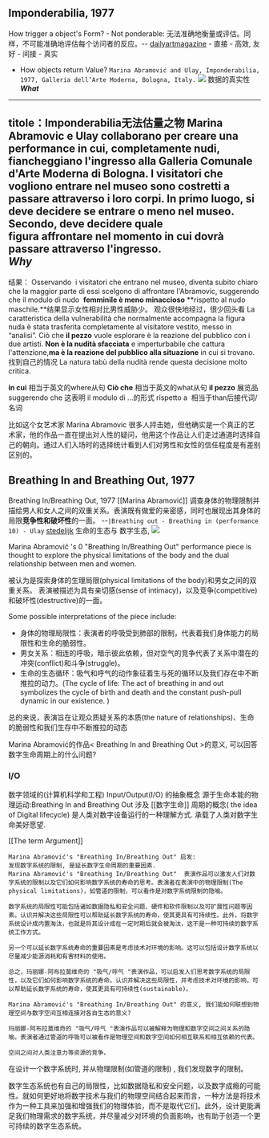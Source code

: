 ## Imponderabilia, 1977
How trigger a object's Form?
	- Not ponderable: 无法准确地衡量或评估。同样，不可能准确地评估每个访问者的反应。-- [dailyartmagazine](https://www.dailyartmagazine.com/marina-and-ulay-artistic-partnership/#Imponderabilia,%201977)
	- 直接 - 高效, 友好
	- 间接 - 真实
- How objects return Value?
`Marina Abramović and Ulay, Imponderabilia, 1977, Galleria dell’Arte Moderna, Bologna, Italy.` ![](https://www.dailyartmagazine.com/wp-content/uploads/2020/05/d.jpgLarge.jpg)
数据的真实性
**_What_**
---
titole：Imponderabilia无法估量之物
**Marina Abramovic** e **Ulay** collaborano per creare una performance in cui, **completamente nudi**, 
fiancheggiano l'ingresso alla Galleria Comunale d'Arte Moderna di Bologna.
**I visitatori** che vogliono entrare nel museo sono costretti a passare **attraverso** i loro corpi.
In primo luogo, si deve **decidere se entrare** o meno nel museo.
Secondo, deve **decidere** quale figura **affrontare** nel momento in cui dovrà passare attraverso l'ingresso.  
_**Why**_
---
结果：
Osservando
 i visitatori che entrano nel museo, diventa subito chiaro che la maggior parte di essi scelgono di affrontare l'Abramovic, suggerendo che il modulo di nudo 
**femminile è meno minaccioso** **rispetto al nudo maschile.**结果显示女性相对比男性威胁少。
观众很快地经过，很少回头看
La caratteristica della vulnerabilità che normalmente accompagna la figura nuda è stata trasferita completamente al visitatore vestito, messo in “analisi”.
Ciò che **il pezzo** vuole esplorare è la reazione del pubblico con i due artisti.
**Non è la nudità sfacciata** e imperturbabile che cattura l'attenzione,**ma è la reazione del pubblico alla situazione** in cui si trovano.找到自己的情况
La natura tabù della nudità rende questa decisione molto critica.
  
**in cui** 相当于英文的where从句
**Ciò che** 相当于英文的what从句
**il pezzo** 展览品
suggerendo che 这表明
il modulo di ...的形式
rispetto a  相当于than后接代词/名词
  
比如这个女艺术家 Marina Abramovic 很多人抨击她，但他确实是一个真正的艺术家，他的作品一直在提出对人性的疑问，他用这个作品让人们走过通道时选择自己的朝向。通过人们入场时的选择统计看到人们对男性和女性的信任程度是有差别区别的。


## Breathing In and Breathing Out, 1977
Breathing In/Breathing Out, 1977 [[Marina Abramović]] 
调查身体的物理限制并描绘男人和女人之间的双重关系。表演既有做爱的亲密感，同时也展现出其身体的局限**竞争性和破坏性**的一面。 --`|Breathing out - Breathing in (performance 10) - Ulay` [stedelijk](https://www.stedelijk.nl/en/collection/9811-ulay-breathing-out-breathing-in-%28performance-10%29)
生命的生态与 数字生态, 
![](https://www.dailyartmagazine.com/wp-content/uploads/2020/05/abramovic-breathing-in-breathing-out.jpgLarge.jpg)


Marina Abramović   's 0 "Breathing In/Breathing Out" performance piece is thought to explore the physical limitations of the body and the dual relationship between men and women.  

被认为是探索身体的生理局限(physical limitations of the body)和男女之间的双重关系。
表演被描述为具有亲切感(sense of intimacy)，以及竞争(competitive)和破坏性(destructive)的一面。

Some possible interpretations of the piece include: 
- 身体的物理局限性：表演者的呼吸受到肺部的限制，代表着我们身体能力的局限性和生命的脆弱性。
- 男女关系：相连的呼吸，暗示彼此依赖，但对空气的竞争代表了关系中潜在的冲突(conflict)和斗争(struggle)。
- 生命的生态循环：吸气和呼气的动作象征着生与死的循环以及我们存在中不断推拉的动力。(The cycle of life: The act of breathing in and out symbolizes the cycle of birth and death and the constant push-pull dynamic in our existence.  )

总的来说，表演旨在让观众质疑关系的本质(the nature of relationships)、生命的脆弱性和我们生存中不断推拉的动态


Marina Abramović的作品< Breathing In and Breathing Out >的意义, 可以回答数字生命周期上的什么问题?
### I/O
数字领域的(计算机科学和工程) Input/Output(I/O) 的抽象概念
源于生命本能的物理运动:Breathing In and Breathing Out
涉及 [[数字生命]] 周期的概念( the idea of Digital lifecycle)
是人类对数字设备运行的一种理解方式.
承载了人类对数字生命美好愿望.  

[[The term Argument]]



```
Marina Abramović's "Breathing In/Breathing Out" 启发: 
发现数字系统的限制, 是延长数字生命周期的重要因素. 
Marina Abramović's "Breathing In/Breathing Out"  表演作品可以激发人们对数字系统的限制以及它们如何影响数字系统的寿命的思考。表演者在表演中的物理限制(The physical limitations)，如管道的限制，可以看作是对数字系统限制的隐喻。

数字系统的局限性可能包括诸如数据隐私和安全问题、硬件和软件限制以及可扩展性问题等因素。认识并解决这些局限性可以帮助延长数字系统的寿命，使其更具有可持续性。此外，将数字系统设计成内置淘汰，也就是将其设计成在一定时期后就会被淘汰，这不是一种可持续的数字系统工作方式。

另一个可以延长数字系统寿命的重要因素是考虑技术对环境的影响。这可以包括设计数字系统以尽量减少能源消耗和有害材料的使用。

总之，玛丽娜-阿布拉莫维奇的 "吸气/呼气 "表演作品，可以启发人们思考数字系统的局限性，以及它们如何影响数字系统的寿命。认识并解决这些局限性，并考虑技术对环境的影响，可以帮助延长数字系统的寿命，使其更具有可持续性(sustainable)。
```

```
Marina Abramović's "Breathing In/Breathing Out" 的意义, 我们能如何联想到物理空间与数字空间互相连接对各自生态的意义?

玛丽娜-阿布拉莫维奇的 "吸气/呼气 "表演作品可以被解释为物理和数字空间之间关系的隐喻。表演者通过管道的呼吸可以被看作是物理空间和数字空间如何相互联系和相互依赖的代表。

空间之间对人类注意力等资源的竞争。
```

在设计一个数字系统时, 并从物理限制(如管道的限制)  , 我们发现数字的限制。

数字生态系统也有自己的局限性，比如数据隐私和安全问题，以及数字成瘾的可能性。就如何更好地将数字技术与我们的物理空间结合起来而言，一种方法是将技术作为一种工具来加强和增强我们的物理体验，而不是取代它们。此外，设计更能满足我们物理需求的数字系统，并尽量减少对环境的负面影响，也有助于创造一个更可持续的数字生态系统。



